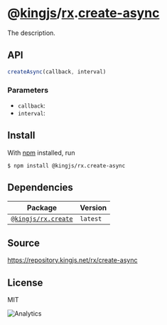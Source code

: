 # @[kingjs][@kingjs]/[rx][ns0].[create-async][ns1]
The description.

## API
```ts
createAsync(callback, interval)
```

### Parameters
- `callback`: 
- `interval`: 



## Install
With [npm](https://npmjs.org/) installed, run
```
$ npm install @kingjs/rx.create-async
```
## Dependencies
|Package|Version|
|---|---|
|[`@kingjs/rx.create`](https://www.npmjs.com/package/@kingjs/rx.create)|`latest`|
## Source
https://repository.kingjs.net/rx/create-async
## License
MIT

![Analytics](https://analytics.kingjs.net/rx/create-async)

[@kingjs]: https://www.npmjs.com/package/kingjs
[ns0]: https://www.npmjs.com/package/@kingjs/rx
[ns1]: https://www.npmjs.com/package/@kingjs/rx.create-async
